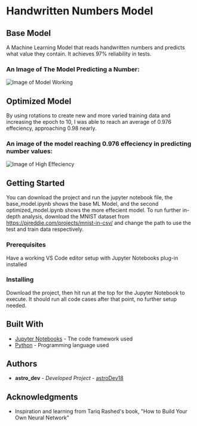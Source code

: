 # Handwritten Numbers Model
## Base Model
A Machine Learning Model that reads handwritten numbers and predicts what value they contain. It achieves 97% reliability in tests.
### An Image of The Model Predicting a Number:

![Image of Model Working](https://cdn.discordapp.com/attachments/755504752011378822/1222203897297502288/image.png?ex=66155d14&is=6602e814&hm=48c940dee3007c758df79353733d35915367fa22c39aea47d25e9a82a276d670&)

## Optimized Model
By using rotations to create new and more varied training data and increasing the epoch to 10, I was able to reach an average of 0.976 effeciency, approaching 0.98 nearly.
### An image of the model reaching 0.976 effeciency in predicting number values:

![Image of High Effeciency](https://cdn.discordapp.com/attachments/755504752011378822/1222264037887447202/image.png?ex=66159517&is=66032017&hm=270c92514aed08fd8c7333edf767e65aa5dbad47f8947bb27164ce52da167433&)

## Getting Started

You can download the project and run the jupyter notebook file, the base_model.ipynb shows the base ML Model, and the second optimized_model.ipynb shows the more effecient model. 
To run further in-depth analysis, download the MNIST dataset from https://pjreddie.com/projects/mnist-in-csv/ and change the path to use the test and train data respectively.

### Prerequisites

Have a working VS Code editor setup with Jupyter Notebooks plug-in installed

### Installing

Download the project, then hit run at the top for the Jupyter Notebook to execute. It should run all code cases after that point, no further setup needed.

## Built With

* [Jupyter Notebooks]([https://docs.jupyter.org/en/latest/](https://github.com/jupyter/notebook)) - The code framework used
* [Python](https://www.python.org/) - Programming language used

## Authors

* **astro_dev** - *Developed Project* - [astroDev18](https://github.com/astroDev18)

## Acknowledgments

* Inspiration and learning from Tariq Rashed's book, "How to Build Your Own Neural Network"
